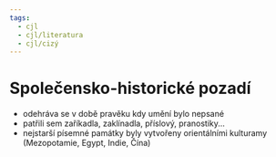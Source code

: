 ```yaml
---
tags:
  - cjl
  - cjl/literatura
  - cjl/cizý
---
```

# Společensko-historické pozadí
- odehráva se v době pravěku kdy umění bylo nepsané
- patřili sem zaříkadla, zaklínadla, příslový, pranostiky...
- nejstarší písemné památky byly vytvořeny orientálními kulturamy (Mezopotamie, Egypt, Indie, Čína)